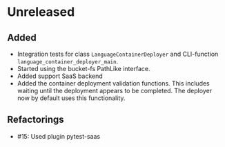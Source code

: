 # Unreleased

## Added

* Integration tests for class `LanguageContainerDeployer` and CLI-function `language_container_deployer_main`.
* Started using the bucket-fs PathLike interface.
* Added support SaaS backend
* Added the container deployment validation functions. This includes waiting until the deployment appears to be completed. The deployer now by default uses this functionality.

## Refactorings

* #15: Used plugin pytest-saas
